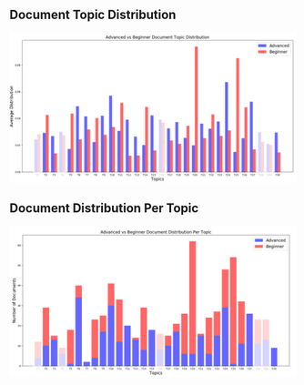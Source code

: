 ## Document Topic Distribution 
![](document_topic_distribution.PNG?raw=true)

## Document Distribution Per Topic
![](document_distribution_per_topic.PNG?raw=true)
